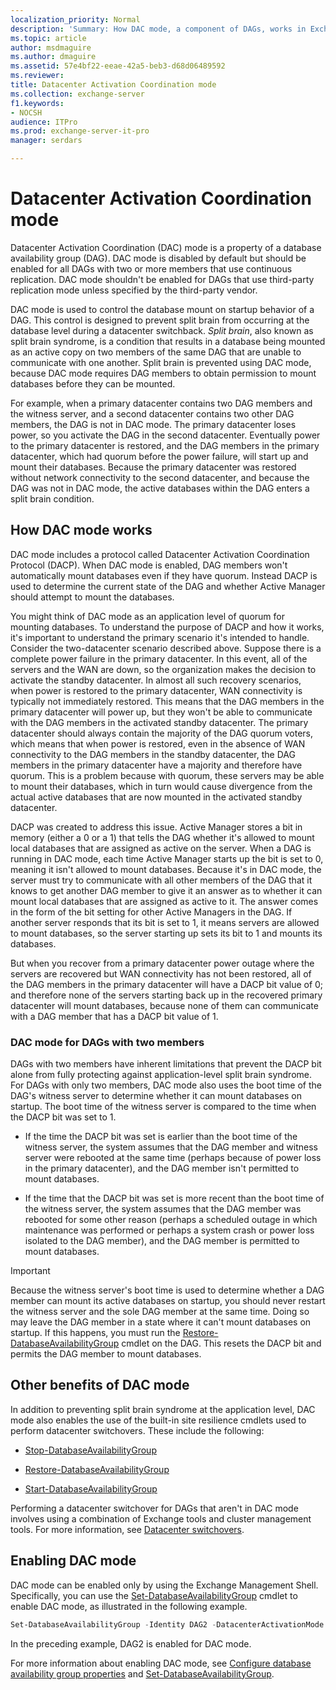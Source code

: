 ```yaml
---
localization_priority: Normal
description: 'Summary: How DAC mode, a component of DAGs, works in Exchange Server 2016 and Exchange Server 2019.'
ms.topic: article
author: msdmaguire
ms.author: dmaguire
ms.assetid: 57e4bf22-eeae-42a5-beb3-d68d06489592
ms.reviewer:
title: Datacenter Activation Coordination mode
ms.collection: exchange-server
f1.keywords:
- NOCSH
audience: ITPro
ms.prod: exchange-server-it-pro
manager: serdars

---
```


# Datacenter Activation Coordination mode

Datacenter Activation Coordination (DAC) mode is a property of a database availability group (DAG). DAC mode is disabled by default but should be enabled for all DAGs with two or more members that use continuous replication. DAC mode shouldn't be enabled for DAGs that use third-party replication mode unless specified by the third-party vendor.

DAC mode is used to control the database mount on startup behavior of a DAG. This control is designed to prevent split brain from occurring at the database level during a datacenter switchback. *Split brain*, also known as split brain syndrome, is a condition that results in a database being mounted as an active copy on two members of the same DAG that are unable to communicate with one another. Split brain is prevented using DAC mode, because DAC mode requires DAG members to obtain permission to mount databases before they can be mounted.

For example, when a primary datacenter contains two DAG members and the witness server, and a second datacenter contains two other DAG members, the DAG is not in DAC mode. The primary datacenter loses power, so you activate the DAG in the second datacenter. Eventually power to the primary datacenter is restored, and the DAG members in the primary datacenter, which had quorum before the power failure, will start up and mount their databases. Because the primary datacenter was restored without network connectivity to the second datacenter, and because the DAG was not in DAC mode, the active databases within the DAG enters a split brain condition.

## How DAC mode works

DAC mode includes a protocol called Datacenter Activation Coordination Protocol (DACP). When DAC mode is enabled, DAG members won't automatically mount databases even if they have quorum. Instead DACP is used to determine the current state of the DAG and whether Active Manager should attempt to mount the databases.

You might think of DAC mode as an application level of quorum for mounting databases. To understand the purpose of DACP and how it works, it's important to understand the primary scenario it's intended to handle. Consider the two-datacenter scenario described above. Suppose there is a complete power failure in the primary datacenter. In this event, all of the servers and the WAN are down, so the organization makes the decision to activate the standby datacenter. In almost all such recovery scenarios, when power is restored to the primary datacenter, WAN connectivity is typically not immediately restored. This means that the DAG members in the primary datacenter will power up, but they won't be able to communicate with the DAG members in the activated standby datacenter. The primary datacenter should always contain the majority of the DAG quorum voters, which means that when power is restored, even in the absence of WAN connectivity to the DAG members in the standby datacenter, the DAG members in the primary datacenter have a majority and therefore have quorum. This is a problem because with quorum, these servers may be able to mount their databases, which in turn would cause divergence from the actual active databases that are now mounted in the activated standby datacenter.

DACP was created to address this issue. Active Manager stores a bit in memory (either a 0 or a 1) that tells the DAG whether it's allowed to mount local databases that are assigned as active on the server. When a DAG is running in DAC mode, each time Active Manager starts up the bit is set to 0, meaning it isn't allowed to mount databases. Because it's in DAC mode, the server must try to communicate with all other members of the DAG that it knows to get another DAG member to give it an answer as to whether it can mount local databases that are assigned as active to it. The answer comes in the form of the bit setting for other Active Managers in the DAG. If another server responds that its bit is set to 1, it means servers are allowed to mount databases, so the server starting up sets its bit to 1 and mounts its databases.

But when you recover from a primary datacenter power outage where the servers are recovered but WAN connectivity has not been restored, all of the DAG members in the primary datacenter will have a DACP bit value of 0; and therefore none of the servers starting back up in the recovered primary datacenter will mount databases, because none of them can communicate with a DAG member that has a DACP bit value of 1.

### DAC mode for DAGs with two members

DAGs with two members have inherent limitations that prevent the DACP bit alone from fully protecting against application-level split brain syndrome. For DAGs with only two members, DAC mode also uses the boot time of the DAG's witness server to determine whether it can mount databases on startup. The boot time of the witness server is compared to the time when the DACP bit was set to 1.

- If the time the DACP bit was set is earlier than the boot time of the witness server, the system assumes that the DAG member and witness server were rebooted at the same time (perhaps because of power loss in the primary datacenter), and the DAG member isn't permitted to mount databases.

- If the time that the DACP bit was set is more recent than the boot time of the witness server, the system assumes that the DAG member was rebooted for some other reason (perhaps a scheduled outage in which maintenance was performed or perhaps a system crash or power loss isolated to the DAG member), and the DAG member is permitted to mount databases.

> [!IMPORTANT]
> Because the witness server's boot time is used to determine whether a DAG member can mount its active databases on startup, you should never restart the witness server and the sole DAG member at the same time. Doing so may leave the DAG member in a state where it can't mount databases on startup. If this happens, you must run the [Restore-DatabaseAvailabilityGroup](/powershell/module/exchange/restore-databaseavailabilitygroup) cmdlet on the DAG. This resets the DACP bit and permits the DAG member to mount databases.

## Other benefits of DAC mode

In addition to preventing split brain syndrome at the application level, DAC mode also enables the use of the built-in site resilience cmdlets used to perform datacenter switchovers. These include the following:

- [Stop-DatabaseAvailabilityGroup](/powershell/module/exchange/stop-databaseavailabilitygroup)

- [Restore-DatabaseAvailabilityGroup](/powershell/module/exchange/restore-databaseavailabilitygroup)

- [Start-DatabaseAvailabilityGroup](/powershell/module/exchange/start-databaseavailabilitygroup)

Performing a datacenter switchover for DAGs that aren't in DAC mode involves using a combination of Exchange tools and cluster management tools. For more information, see [Datacenter switchovers](../../high-availability/manage-ha/datacenter-switchovers.md).

## Enabling DAC mode

DAC mode can be enabled only by using the Exchange Management Shell. Specifically, you can use the [Set-DatabaseAvailabilityGroup](/powershell/module/exchange/set-databaseavailabilitygroup) cmdlet to enable DAC mode, as illustrated in the following example.

```powershell
Set-DatabaseAvailabilityGroup -Identity DAG2 -DatacenterActivationMode DagOnly
```

In the preceding example, DAG2 is enabled for DAC mode.

For more information about enabling DAC mode, see [Configure database availability group properties](../../high-availability/manage-ha/configure-dag-properties.md) and [Set-DatabaseAvailabilityGroup](/powershell/module/exchange/set-databaseavailabilitygroup).